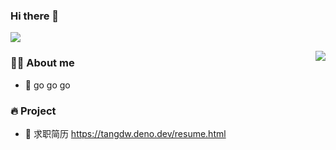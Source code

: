 ### Hi there 👋

<!--
**tangdw/tangdw** is a ✨ _special_ ✨ repository because its `README.md` (this file) appears on your GitHub profile.

Here are some ideas to get you started:

- 🔭 I’m currently working on ...
- 🌱 I’m currently learning ...
- 👯 I’m looking to collaborate on ...
- 🤔 I’m looking for help with ...
- 💬 Ask me about ...
- 📫 How to reach me: ...
- 😄 Pronouns: ...
- ⚡ Fun fact: ...
-->

![](https://visitor-badge.glitch.me/badge?page_id=tangdw.tangdw)

<img align="right" src="https://github-readme-stats.vercel.app/api?username=tangdw&show_icons=true&count_private=true&hide_border=true&cache_seconds=1900"/>

### 👨‍🚒 About me

- 🔭 go go go

### 🔥 Project

- 🔰 求职简历 https://tangdw.deno.dev/resume.html
